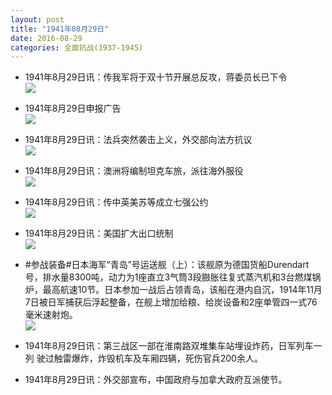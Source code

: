 ```yaml
---
layout: post
title: "1941年08月29日"
date: 2016-08-29
categories: 全面抗战(1937-1945)
---
```


<meta name="referrer" content="no-referrer" />

- 1941年8月29日讯：传我军将于双十节开展总反攻，蒋委员长已下令 <br/><img src="https://ww3.sinaimg.cn/large/aca367d8jw1f7b0h5mrckj20iz0bqdix.jpg" />

- 1941年8月29日申报广告 <br/><img src="https://ww2.sinaimg.cn/large/aca367d8jw1f7ayqrn8d2j209m0h7769.jpg" />

- 1941年8月29日讯：法兵突然袭击上义，外交部向法方抗议 <br/><img src="https://ww2.sinaimg.cn/large/aca367d8jw1f7ax0ij3zkj20cu0kidj5.jpg" />

- 1941年8月29日讯：澳洲将编制坦克车旅，派往海外服役 <br/><img src="https://ww3.sinaimg.cn/large/aca367d8jw1f7ava8dbhnj207t07bdgl.jpg" />

- 1941年8月29日讯：传中英美苏等成立七强公约 <br/><img src="https://ww3.sinaimg.cn/large/aca367d8jw1f7aq2mrtzpj20gj0dpadc.jpg" />

- 1941年8月29日讯：美国扩大出口统制 <br/><img src="https://ww4.sinaimg.cn/large/aca367d8jw1f7ahefp5zuj202b07u0sx.jpg" />

- #参战装备#日本海军“青岛”号运送舰（上）：该舰原为德国货船Durendart号，排水量8300吨，动力为1座直立3气筒3段臌胀往复式蒸汽机和3台燃煤锅炉，最高航速10节。日本参加一战后占领青岛，该船在港内自沉，1914年11月7日被日军捕获后浮起整备，在舰上增加给粮、给炭设备和2座单管四一式76毫米速射炮。 <br/><img src="https://ww4.sinaimg.cn/large/aca367d8jw1f7adxby435j20dc054gm4.jpg" />

- 1941年8月29日讯：第三战区一部在淮南路双堆集车站埋设炸药，日军列车一列 驶过触雷爆炸，炸毁机车及车厢四辆，死伤官兵200余人。 

- 1941年8月29日讯：外交部宣布，中国政府与加拿大政府互派使节。 

